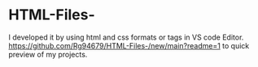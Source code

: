 # HTML-Files-
 I developed it by using html and css formats or tags in VS code Editor. 
https://github.com/Rg94679/HTML-Files-/new/main?readme=1 to quick preview of my projects.
